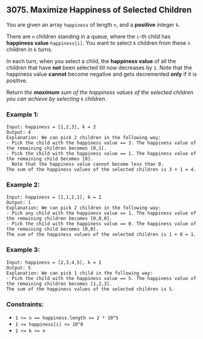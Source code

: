 ## 3075. Maximize Happiness of Selected Children

You are given an array ```happiness``` of length ```n```, and a **positive** integer ```k```.

There are ```n``` children standing in a queue, where the ```i```-th child has **happiness value** ```happiness[i]```. You want to select ```k``` children from these ```n``` children in ```k``` turns.

In each turn, when you select a child, the **happiness value** of all the children that have **not** been selected till now decreases by ```1```. Note that the happiness value **cannot** become negative and gets decremented **only** if it is positive.

Return *the **maximum** sum of the happiness values of the selected children you can achieve by selecting* ```k``` *children*.

### Example 1:
```
Input: happiness = [1,2,3], k = 2
Output: 4
Explanation: We can pick 2 children in the following way:
- Pick the child with the happiness value == 3. The happiness value of the remaining children becomes [0,1].
- Pick the child with the happiness value == 1. The happiness value of the remaining child becomes [0].
  Note that the happiness value cannot become less than 0.
The sum of the happiness values of the selected children is 3 + 1 = 4.
```
### Example 2:
```
Input: happiness = [1,1,1,1], k = 2
Output: 1
Explanation: We can pick 2 children in the following way:
- Pick any child with the happiness value == 1. The happiness value of the remaining children becomes [0,0,0].
- Pick the child with the happiness value == 0. The happiness value of the remaining child becomes [0,0].
The sum of the happiness values of the selected children is 1 + 0 = 1.
```
### Example 3:
```
Input: happiness = [2,3,4,5], k = 1
Output: 5
Explanation: We can pick 1 child in the following way:
- Pick the child with the happiness value == 5. The happiness value of the remaining children becomes [1,2,3].
The sum of the happiness values of the selected children is 5.
```

### Constraints:

* ```1 <= n == happiness.length <= 2 * 10^5```
* ```1 <= happiness[i] <= 10^8```
* ```1 <= k <= n```